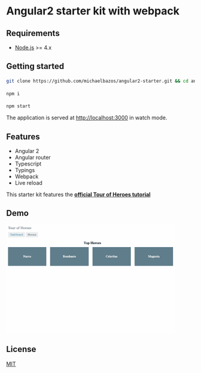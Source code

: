 # Angular2 starter kit with webpack

## Requirements

* [Node.js](http://nodejs.org/) >= 4.x

## Getting started

```bash
git clone https://github.com/michaelbazos/angular2-starter.git && cd angular2-starter

npm i

npm start
```

The application is served at [http://localhost:3000](http://localhost:3000) in watch mode.

## Features

- Angular 2
- Angular router
- Typescript
- Typings
- Webpack
- Live reload


This starter kit features the **[official Tour of Heroes tutorial](https://angular.io/docs/ts/latest/tutorial/)**

## Demo

![](/docs/demo.gif)

## License

[MIT](/LICENSE)
